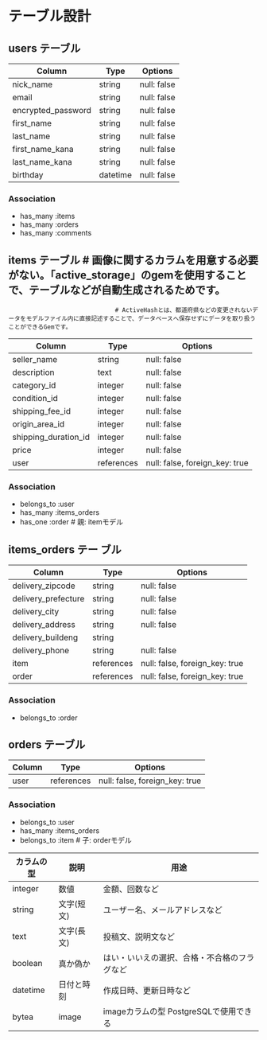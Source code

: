 # テーブル設計

## users テーブル

| Column               | Type       | Options                        |
| -------------------  | ---------- | ------------------------------ |
| nick_name            | string     | null: false                    |   # null: false: カラムが空の状態では保存できない
| email                | string     | null: false                    |   
| encrypted_password   | string     | null: false                    |   # encrypted_password ユーザー登録時などに入力するパスワードの意味
| first_name           | string     | null: false                    |   # encryptedは「暗号化された」という意味
| last_name            | string     | null: false                    |
| first_name_kana      | string     | null: false                    |
| last_name_kana       | string     | null: false                    |
| birthday             | datetime   | null: false                    |

### Association

- has_many :items
- has_many :orders
- has_many :comments
   
## items テーブル                                                   # 画像に関するカラムを用意する必要がない。「active_storage」のgemを使用することで、テーブルなどが自動生成されるためです。 
                                  # ActiveHashとは、都道府県などの変更されないデータをモデルファイル内に直接記述することで、データベースへ保存せずにデータを取り扱うことができるGemです。
| Column               | Type       | Options                        |
| -------------------  | ---------- | -------------------------------|
| seller_name          | string     | null: false                    |
| description          | text       | null: false                    |
| category_id          | integer    | null: false                    | # Active Hashを利用する場合は、各種情報に対応するモデルを作成する。categoryモデル
| condition_id         | integer    | null: false                    | # conditionモデル
| shipping_fee_id      | integer    | null: false                    | # shipping_feeモデル
| origin_area_id       | integer    | null: false                    |
| shipping_duration_id | integer    | null: false                    |
| price                | integer    | null: false                    |
| user                 | references | null: false, foreign_key: true |  # references 他テーブルから情報を参照する際に用いる型です。userと記載するとuser_idというカラムが生成されます。 
  
### Association

- belongs_to :user
- has_many :items_orders
- has_one :order              # 親: itemモデル
   
## items_orders テー  ブル 
   
| Column               | Type       | Options                        |
| -------------------  | ---------- | -------------------------------|
| delivery_zipcode     | string     | null: false                    |
| delivery_prefecture  | string     | null: false                    |
| delivery_city        | string     | null: false                    |
| delivery_address     | string     | null: false                    |
| delivery_buildeng    | string     |                                |  # 建物名は入力任意項目のためNOT NULL制約はかけない
| delivery_phone       | string     | null: false                    |
| item                 | references | null: false, foreign_key: true |  # foreign_key: true 外部キーを設定(別テーブルのカラムを参照する)
| order                | references | null: false, foreign_key: true |  # unique: true 一意生のみ許可(同じ値は保存できない)
   
### Association

- belongs_to :order

## orders テーブル   
   
| Column               | Type       | Options                        |
| -------------------  | ---------- | -------------------------------|
| user                 | references | null: false, foreign_key: true |

### Association

- belongs_to :user
- has_many :items_orders
- belongs_to :item         # 子: orderモデル


  
  
  
| カラムの型             | 説明       | 用途                                  |      
| -------------------  | ---------- | -------------------------------------|           
| integer              | 数値        | 金額、回数など                         |      
| string               | 文字(短文)  | ユーザー名、メールアドレスなど            |
| text                 | 文字(長文)  | 投稿文、説明文など                      |
| boolean              | 真か偽か    | はい・いいえの選択、合格・不合格のフラグなど |
| datetime             | 日付と時刻   | 作成日時、更新日時など                  | 
| bytea                | image      | imageカラムの型 PostgreSQLで使用できる   |